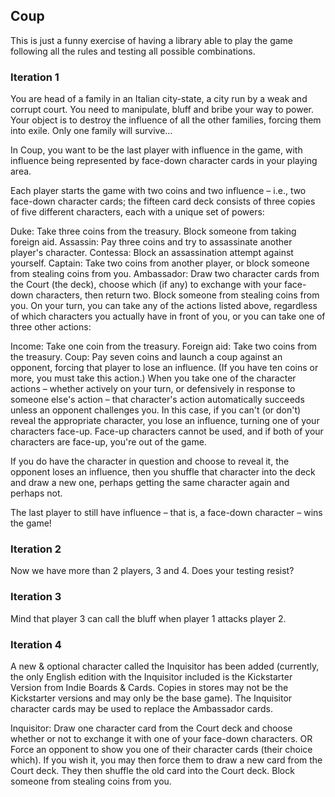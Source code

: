 
## Coup

This is just a funny exercise of having a library able to play the game following all the rules and testing all possible combinations.

### Iteration 1

You are head of a family in an Italian city-state, a city run by a weak and corrupt court. You need to manipulate, bluff and bribe your way to power. Your object is to destroy the influence of all the other families, forcing them into exile. Only one family will survive...

In Coup, you want to be the last player with influence in the game, with influence being represented by face-down character cards in your playing area.

Each player starts the game with two coins and two influence – i.e., two face-down character cards; the fifteen card deck consists of three copies of five different characters, each with a unique set of powers:

Duke: Take three coins from the treasury. Block someone from taking foreign aid.
Assassin: Pay three coins and try to assassinate another player's character.
Contessa: Block an assassination attempt against yourself.
Captain: Take two coins from another player, or block someone from stealing coins from you.
Ambassador: Draw two character cards from the Court (the deck), choose which (if any) to exchange with your face-down characters, then return two. Block someone from stealing coins from you.
On your turn, you can take any of the actions listed above, regardless of which characters you actually have in front of you, or you can take one of three other actions:

Income: Take one coin from the treasury.
Foreign aid: Take two coins from the treasury.
Coup: Pay seven coins and launch a coup against an opponent, forcing that player to lose an influence. (If you have ten coins or more, you must take this action.)
When you take one of the character actions – whether actively on your turn, or defensively in response to someone else's action – that character's action automatically succeeds unless an opponent challenges you. In this case, if you can't (or don't) reveal the appropriate character, you lose an influence, turning one of your characters face-up. Face-up characters cannot be used, and if both of your characters are face-up, you're out of the game.

If you do have the character in question and choose to reveal it, the opponent loses an influence, then you shuffle that character into the deck and draw a new one, perhaps getting the same character again and perhaps not.

The last player to still have influence – that is, a face-down character – wins the game!

### Iteration 2

Now we have more than 2 players, 3 and 4. Does your testing resist?

### Iteration 3

Mind that player 3 can call the bluff when player 1 attacks player 2.

### Iteration 4

A new & optional character called the Inquisitor has been added (currently, the only English edition with the Inquisitor included is the Kickstarter Version from Indie Boards & Cards. Copies in stores may not be the Kickstarter versions and may only be the base game). The Inquisitor character cards may be used to replace the Ambassador cards.

Inquisitor: Draw one character card from the Court deck and choose whether or not to exchange it with one of your face-down characters. OR Force an opponent to show you one of their character cards (their choice which). If you wish it, you may then force them to draw a new card from the Court deck. They then shuffle the old card into the Court deck. Block someone from stealing coins from you.

